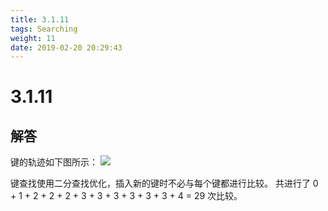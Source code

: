 ```yaml
---
title: 3.1.11
tags: Searching
weight: 11
date: 2019-02-20 20:29:43
---
```


# 3.1.11


## 解答

键的轨迹如下图所示：
![](/resources/3.1.11/1.png)

键查找使用二分查找优化，插入新的键时不必与每个键都进行比较。
共进行了 0 + 1 + 2 + 2 + 2 + 3 + 3 + 3 + 3 + 3 + 3 + 4 = 29 次比较。
